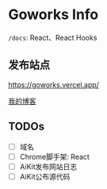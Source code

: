 # Goworks Info

`/docs`: React、React Hooks

## 发布站点

https://goworks.vercel.app/

[我的博客](https://goworks.vercel.app/blog)

## TODOs
- [ ] 域名
- [ ] Chrome脚手架: React
- [ ] AiKit发布网站日志
- [ ] AiKit公布源代码
